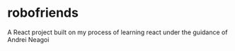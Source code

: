 # robofriends
A React project built on my process of learning react under the guidance of Andrei Neagoi
